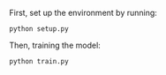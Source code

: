 First, set up the environment by running:

```
python setup.py
```



Then, training the model:

```
python train.py
```

